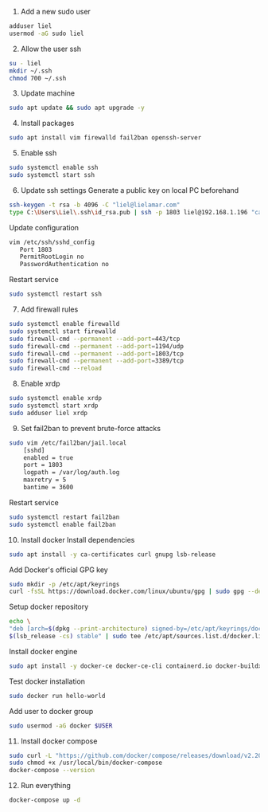 1. Add a new sudo user
```bash
adduser liel
usermod -aG sudo liel
```

2. Allow the user ssh
```bash
su - liel
mkdir ~/.ssh
chmod 700 ~/.ssh
```

3. Update machine
```bash
sudo apt update && sudo apt upgrade -y
```

4. Install packages
```bash
sudo apt install vim firewalld fail2ban openssh-server
```

5. Enable ssh
```bash
sudo systemctl enable ssh
sudo systemctl start ssh
```

6. Update ssh settings 
Generate a public key on local PC beforehand
```bash
ssh-keygen -t rsa -b 4096 -C "liel@lielamar.com"
type C:\Users\Liel\.ssh\id_rsa.pub | ssh -p 1803 liel@192.168.1.196 "cat >> .ssh/authorized_keys"
```

Update configuration
```bash
vim /etc/ssh/sshd_config
   Port 1803
   PermitRootLogin no
   PasswordAuthentication no
```

Restart service
```bash
sudo systemctl restart ssh
```

7. Add firewall rules
```bash
sudo systemctl enable firewalld
sudo systemctl start firewalld
sudo firewall-cmd --permanent --add-port=443/tcp
sudo firewall-cmd --permanent --add-port=1194/udp
sudo firewall-cmd --permanent --add-port=1803/tcp
sudo firewall-cmd --permanent --add-port=3389/tcp
sudo firewall-cmd --reload
```

8. Enable xrdp
```bash
sudo systemctl enable xrdp
sudo systemctl start xrdp
sudo adduser liel xrdp
```

9. Set fail2ban to prevent brute-force attacks
```bash
sudo vim /etc/fail2ban/jail.local
    [sshd]
    enabled = true
    port = 1803
    logpath = /var/log/auth.log
    maxretry = 5
    bantime = 3600
```

Restart service
```bash
sudo systemctl restart fail2ban
sudo systemctl enable fail2ban
```

10. Install docker
Install dependencies
```bash
sudo apt install -y ca-certificates curl gnupg lsb-release
```

Add Docker's official GPG key
```bash
sudo mkdir -p /etc/apt/keyrings
curl -fsSL https://download.docker.com/linux/ubuntu/gpg | sudo gpg --dearmor -o /etc/apt/keyrings/docker.gpg
```

Setup docker repository
```bash
echo \
"deb [arch=$(dpkg --print-architecture) signed-by=/etc/apt/keyrings/docker.gpg] https://download.docker.com/linux/ubuntu \
$(lsb_release -cs) stable" | sudo tee /etc/apt/sources.list.d/docker.list > /dev/null
```

Install docker engine
```bash
sudo apt install -y docker-ce docker-ce-cli containerd.io docker-buildx-plugin docker-compose-plugin
```

Test docker installation
```bash
sudo docker run hello-world
```

Add user to docker group
```bash
sudo usermod -aG docker $USER
```

11. Install docker compose
```bash
sudo curl -L "https://github.com/docker/compose/releases/download/v2.20.2/docker-compose-$(uname -s)-$(uname -m)" -o /usr/local/bin/docker-compose
sudo chmod +x /usr/local/bin/docker-compose
docker-compose --version
```

12. Run everything
```bash
docker-compose up -d
```